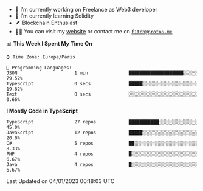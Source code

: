 - 🔭 I’m currently working on Freelance as Web3 developer
- 🌱 I’m currently learning Solidity
- 🪶 Blockchain Enthusiast
- 👨‍💻 You can visit my [website](https://f1tch.xyz) or contact me on [`f1tch@proton.me`](mailto:f1tch@proton.me)

<!--START_SECTION:waka-->
📊 **This Week I Spent My Time On** 

```text
⌚︎ Time Zone: Europe/Paris

💬 Programming Languages: 
JSON                     1 min               ████████████████████░░░░░   79.52% 
TypeScript               0 secs              █████░░░░░░░░░░░░░░░░░░░░   19.82% 
Text                     0 secs              ░░░░░░░░░░░░░░░░░░░░░░░░░   0.66%

```

**I Mostly Code in TypeScript** 

```text
TypeScript               27 repos            ███████████░░░░░░░░░░░░░░   45.0% 
JavaScript               12 repos            █████░░░░░░░░░░░░░░░░░░░░   20.0% 
C#                       5 repos             ██░░░░░░░░░░░░░░░░░░░░░░░   8.33% 
PHP                      4 repos             █░░░░░░░░░░░░░░░░░░░░░░░░   6.67% 
Java                     4 repos             █░░░░░░░░░░░░░░░░░░░░░░░░   6.67%

```



 Last Updated on 04/01/2023 00:18:03 UTC
<!--END_SECTION:waka-->

